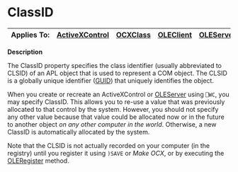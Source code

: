




<h1 class="heading"><span class="name">ClassID</span></h1>

| Applies To: | [ActiveXControl](./activexcontrol.md) | [OCXClass](./ocxclass.md) | [OLEClient](./oleclient.md) | [OLEServer](./oleserver.md) |
| --- | --- | --- | --- | ---  |


**Description**


The ClassID property specifies the class identifier (usually abbreviated to CLSID) of an APL object that is used to represent a COM object. The CLSID is a globally unique identifier ([GUID](../Miscellaneous/Globally%20Unique%20Identifier%20GUID.htm)) that uniquely identifies the object.


When you create or recreate an ActiveXControl or [OLEServer](./oleserver.md) using `⎕WC`, you may specify ClassID. This allows you to re-use a value that was previously allocated to that control by the system. However, you should not specify any other value because that value could be allocated now or in the future to another object *on any other computer in the world*. Otherwise, a new ClassID is automatically allocated by the system.


Note that the CLSID is not actually recorded on your computer (in the registry) until you register it using `)SAVE` or *Make OCX*, or by executing the [OLERegister](./oleregister.md) method.



